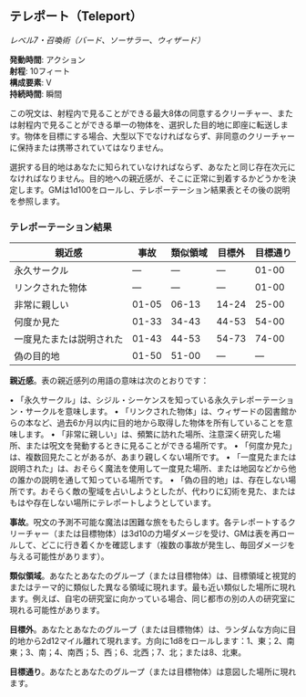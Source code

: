 ## テレポート（Teleport）
*レベル7・召喚術（バード、ソーサラー、ウィザード）*

**発動時間**: アクション  
**射程**: 10フィート  
**構成要素**: V  
**持続時間**: 瞬間

この呪文は、射程内で見ることができる最大8体の同意するクリーチャー、または射程内で見ることができる単一の物体を、選択した目的地に即座に転送します。物体を目標にする場合、大型以下でなければならず、非同意のクリーチャーに保持または携帯されていてはなりません。

選択する目的地はあなたに知られていなければならず、あなたと同じ存在次元になければなりません。目的地への親近感が、そこに正常に到着するかどうかを決定します。GMは1d100をロールし、テレポーテーション結果表とその後の説明を参照します。

### テレポーテーション結果
| 親近感 | 事故 | 類似領域 | 目標外 | 目標通り |
|--------|------|----------|--------|----------|
| 永久サークル | — | — | — | 01-00 |
| リンクされた物体 | — | — | — | 01-00 |
| 非常に親しい | 01-05 | 06-13 | 14-24 | 25-00 |
| 何度か見た | 01-33 | 34-43 | 44-53 | 54-00 |
| 一度見たまたは説明された | 01-43 | 44-53 | 54-73 | 74-00 |
| 偽の目的地 | 01-50 | 51-00 | — | — |

**親近感**。表の親近感列の用語の意味は次のとおりです：

• 「永久サークル」は、シジル・シーケンスを知っている永久テレポーテーション・サークルを意味します。
• 「リンクされた物体」は、ウィザードの図書館からの本など、過去6か月以内に目的地から取得した物体を所有していることを意味します。
• 「非常に親しい」は、頻繁に訪れた場所、注意深く研究した場所、または呪文を発動するときに見ることができる場所です。
• 「何度か見た」は、複数回見たことがあるが、あまり親しくない場所です。
• 「一度見たまたは説明された」は、おそらく魔法を使用して一度見た場所、または地図などから他の誰かの説明を通して知っている場所です。
• 「偽の目的地」は、存在しない場所です。おそらく敵の聖域を占いしようとしたが、代わりに幻術を見た、またはもはや存在しない場所にテレポートしようとしています。

**事故**。呪文の予測不可能な魔法は困難な旅をもたらします。各テレポートするクリーチャー（または目標物体）は3d10の力場ダメージを受け、GMは表を再ロールして、どこに行き着くかを確認します（複数の事故が発生し、毎回ダメージを与える可能性があります）。

**類似領域**。あなたとあなたのグループ（または目標物体）は、目標領域と視覚的またはテーマ的に類似した異なる領域に現れます。最も近い類似した場所に現れます。例えば、自宅の研究室に向かっている場合、同じ都市の別の人の研究室に現れる可能性があります。

**目標外**。あなたとあなたのグループ（または目標物体）は、ランダムな方向に目的地から2d12マイル離れて現れます。方向に1d8をロールします：1、東；2、南東；3、南；4、南西；5、西；6、北西；7、北；または8、北東。

**目標通り**。あなたとあなたのグループ（または目標物体）は意図した場所に現れます。